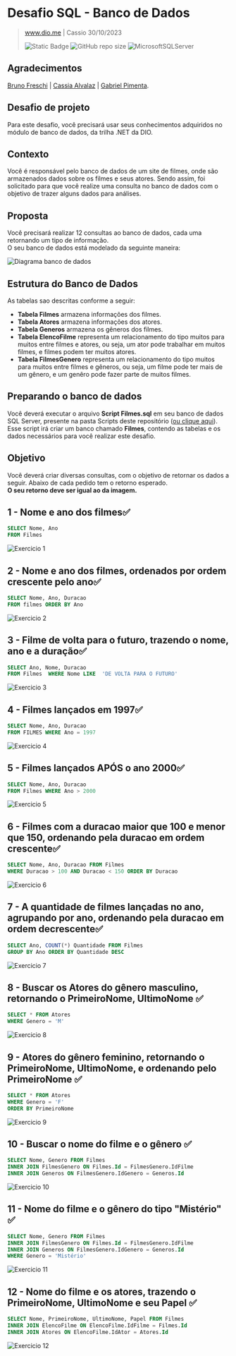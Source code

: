 # Desafio SQL - Banco de Dados
> www.dio.me | Cassio 30/10/2023
>
> ![Static Badge](https://img.shields.io/badge/Status-Finalizado-brightgreen?style=for-the-badge)
![GitHub repo size](https://img.shields.io/github/repo-size/CassioJhones/DIO_DesafioSQL?style=for-the-badge&label=Project%20Size&labelColor=%23512BD4)
![MicrosoftSQLServer](https://img.shields.io/badge/Microsoft%20SQL%20Server-CC2927?style=for-the-badge&logo=microsoft%20sql%20server&logoColor=white)

## Agradecimentos
[Bruno Freschi](https://github.com/BrunoFreschiAgger) |
[Cassia Alvalaz](https://github.com/CassiaAlvalaz) |
[Gabriel Pimenta](https://github.com/Gabranato).

## Desafio de projeto
Para este desafio, você precisará usar seus conhecimentos adquiridos no módulo de banco de dados, da trilha .NET da DIO.

## Contexto
Você é responsável pelo banco de dados de um site de filmes, onde são armazenados dados sobre os filmes e seus atores. Sendo assim, foi solicitado para que você realize uma consulta no banco de dados com o objetivo de trazer alguns dados para análises.

## Proposta
Você precisará realizar 12 consultas ao banco de dados, cada uma retornando um tipo de informação.<br/>
O seu banco de dados está modelado da seguinte maneira:

![Diagrama banco de dados](Imagens/diagrama.png)

## Estrutura do Banco de Dados
As tabelas sao descritas conforme a seguir:

- **Tabela Filmes**   armazena informações dos filmes.
- **Tabela Atores**   armazena informações dos atores.
- **Tabela Generos**  armazena os gêneros dos filmes.
- **Tabela ElencoFilme**   representa um relacionamento do tipo muitos para muitos entre filmes e atores, ou seja, um ator pode trabalhar em muitos filmes, e filmes podem ter muitos atores.
- **Tabela FilmesGenero**  representa um relacionamento do tipo muitos para muitos entre filmes e gêneros, ou seja, um filme pode ter mais de um gênero, e um genêro pode fazer parte de muitos filmes.

## Preparando o banco de dados
Você deverá executar o arquivo **Script Filmes.sql** em seu banco de dados SQL Server, presente na pasta Scripts deste repositório ([ou clique aqui](Script%20Filmes.sql)). <br/>Esse script irá criar um banco chamado **Filmes**, contendo as tabelas e os dados necessários para você realizar este desafio.

## Objetivo
Você deverá criar diversas consultas, com o objetivo de retornar os dados a seguir. Abaixo de cada pedido tem o retorno esperado. <br/> **O seu retorno deve ser igual ao da imagem.**

## 1 - Nome e ano dos filmes✅
```sql
SELECT Nome, Ano
FROM Filmes
```
![Exercicio 1](Imagens/1.png)

## 2 - Nome e ano dos filmes, ordenados por ordem crescente pelo ano✅
```sql
SELECT Nome, Ano, Duracao
FROM filmes ORDER BY Ano
```
![Exercicio 2](Imagens/2.png)

## 3 - Filme de volta para o futuro, trazendo o nome, ano e a duração✅
```sql
SELECT Ano, Nome, Duracao
FROM Filmes  WHERE Nome LIKE  'DE VOLTA PARA O FUTURO'
```
![Exercicio 3](Imagens/3.png)

## 4 - Filmes lançados em 1997✅
```sql
SELECT Nome, Ano, Duracao
FROM FILMES WHERE Ano = 1997
```
![Exercicio 4](Imagens/4.png)

## 5 - Filmes lançados APÓS o ano 2000✅
```sql
SELECT Nome, Ano, Duracao
FROM Filmes WHERE Ano > 2000
```
![Exercicio 5](Imagens/5.png)

## 6 - Filmes com a duracao maior que 100 e menor que 150, ordenando pela duracao em ordem crescente✅
```sql
SELECT Nome, Ano, Duracao FROM Filmes
WHERE Duracao > 100 AND Duracao < 150 ORDER BY Duracao
```
![Exercicio 6](Imagens/6.png)

## 7 - A quantidade de filmes lançadas no ano, agrupando por ano, ordenando pela duracao em ordem decrescente✅
```sql
SELECT Ano, COUNT(*) Quantidade FROM Filmes
GROUP BY Ano ORDER BY Quantidade DESC
```
![Exercicio 7](Imagens/7.png)

## 8 - Buscar os Atores do gênero masculino, retornando o PrimeiroNome, UltimoNome ✅
```sql
SELECT * FROM Atores
WHERE Genero = 'M'
```
![Exercicio 8](Imagens/8.png)

## 9 - Atores do gênero feminino, retornando o PrimeiroNome, UltimoNome, e ordenando pelo PrimeiroNome ✅
```sql
SELECT * FROM Atores
WHERE Genero = 'F'
ORDER BY PrimeiroNome
```
![Exercicio 9](Imagens/9.png)

## 10 - Buscar o nome do filme e o gênero ✅
```sql
SELECT Nome, Genero FROM Filmes
INNER JOIN FilmesGenero ON Filmes.Id = FilmesGenero.IdFilme
INNER JOIN Generos ON FilmesGenero.IdGenero = Generos.Id
```
![Exercicio 10](Imagens/10.png)

## 11 - Nome do filme e o gênero do tipo "Mistério" ✅
```sql
SELECT Nome, Genero FROM Filmes
INNER JOIN FilmesGenero ON Filmes.Id = FilmesGenero.IdFilme
INNER JOIN Generos ON FilmesGenero.IdGenero = Generos.Id
WHERE Genero = 'Mistério'
```
![Exercicio 11](Imagens/11.png)

## 12 - Nome do filme e os atores, trazendo o PrimeiroNome, UltimoNome e seu Papel ✅
```sql
SELECT Nome, PrimeiroNome, UltimoNome, Papel FROM Filmes
INNER JOIN ElencoFilme ON ElencoFilme.IdFilme = Filmes.Id
INNER JOIN Atores ON ElencoFilme.IdAtor = Atores.Id
```
![Exercicio 12](Imagens/12.png)
